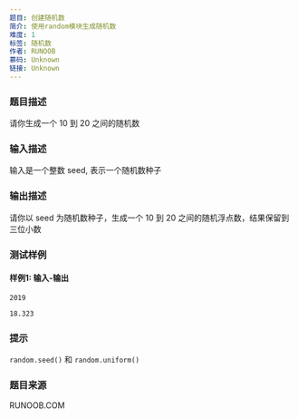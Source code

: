 ```yaml
---
题目: 创建随机数
简介: 使用random模块生成随机数
难度: 1
标签: 随机数
作者: RUNOOB
慕码: Unknown
链接: Unknown
---
```


### 题目描述

请你生成一个 10 到 20 之间的随机数

### 输入描述

输入是一个整数 seed, 表示一个随机数种子

### 输出描述

请你以 seed 为随机数种子，生成一个 10 到 20 之间的随机浮点数，结果保留到三位小数

### 测试样例

#### 样例1: 输入-输出

```
2019
```

```
18.323
```

### 提示

`random.seed()` 和 `random.uniform()`

### 题目来源

RUNOOB.COM